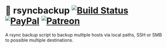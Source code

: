 :floppy_disk: rsyncbackup [![Build Status](https://github.com/jonaski/rsyncbackup/workflows/shellcheck/badge.svg)](https://github.com/jonaski/shellcheck/actions)
[![PayPal](https://img.shields.io/badge/Donate-PayPal-green.svg)](https://paypal.me/jonaskvinge)
[![Patreon](https://img.shields.io/badge/patreon-donate-green.svg)](https://patreon.com/jonaskvinge)
=======================

A rsync backup script to backup multiple hosts via local paths, SSH or SMB to possible multiple destinations.

